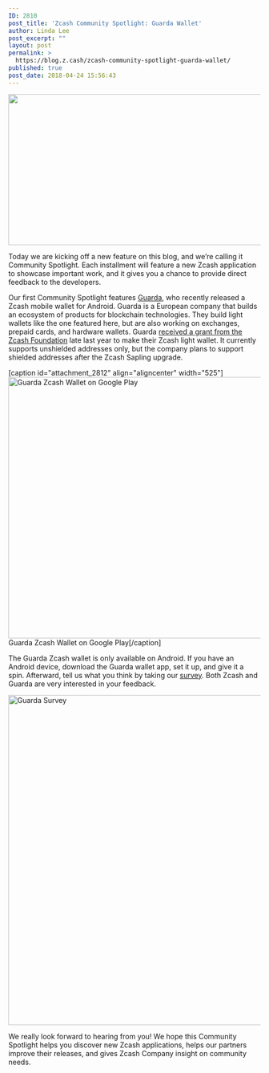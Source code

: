 ```yaml
---
ID: 2810
post_title: 'Zcash Community Spotlight: Guarda Wallet'
author: Linda Lee
post_excerpt: ""
layout: post
permalink: >
  https://blog.z.cash/zcash-community-spotlight-guarda-wallet/
published: true
post_date: 2018-04-24 15:56:43
---
```

<span style="font-weight: 400;"><img class="alignnone size-full wp-image-2811" src="https://blog.z.cash/wp-content/uploads/2018/04/whitespotlight.png" alt="" width="1240" height="301" /></span>

<span style="font-weight: 400;">Today we are kicking off a new feature on this blog, and we’re calling it Community Spotlight. Each installment will feature a new Zcash application to showcase important work, and it gives you a chance to provide direct feedback to the developers. </span>

<span style="font-weight: 400;">Our first Community Spotlight features </span><a href="https://guarda.co/"><span style="font-weight: 400;">Guarda</span></a><span style="font-weight: 400;">, who recently released a Zcash mobile wallet for Android. Guarda is a European company that builds an ecosystem of products for blockchain technologies. They build light wallets like the one featured here, but are also working on exchanges, prepaid cards, and hardware wallets. </span><span style="font-weight: 400;">
</span><span style="font-weight: 400;">
</span><span style="font-weight: 400;">Guarda </span><a href="https://z.cash.foundation/blog/grant-awards/"><span style="font-weight: 400;">received a grant from the Zcash Foundation</span></a><span style="font-weight: 400;"> late last year to make their Zcash light wallet. It currently supports unshielded addresses only, but the company plans to support shielded addresses after the Zcash Sapling upgrade. </span>

[caption id="attachment_2812" align="aligncenter" width="525"]<a href="https://play.google.com/store/apps/details?id=com.guarda.zec"><img class="wp-image-2812 size-large" src="https://blog.z.cash/wp-content/uploads/2018/04/image4-1024x1016.png" alt="Guarda Zcash Wallet on Google Play" width="525" height="521" /></a> Guarda Zcash Wallet on Google Play[/caption]

<span style="font-weight: 400;">The Guarda Zcash wallet is only available on Android. If you have an Android device, download the Guarda wallet app, set it up, and give it a spin. Afterward, tell us what you think by taking our </span><a href="https://docs.google.com/a/adjy.com/forms/d/e/1FAIpQLSe1BpHYo45hLDC-SkWmbtbigm0T_MLp9efj7nE6FVe93j22_A/formrestricted"><span style="font-weight: 400;">survey</span></a><span style="font-weight: 400;">. Both Zcash and Guarda are very interested in your feedback. </span>

<a href="https://docs.google.com/forms/d/e/1FAIpQLSe1BpHYo45hLDC-SkWmbtbigm0T_MLp9efj7nE6FVe93j22_A/viewform"><img class="aligncenter wp-image-2813 size-full" src="https://blog.z.cash/wp-content/uploads/2018/04/image5.png" alt="Guarda Survey" width="1442" height="658" /></a>

<span style="font-weight: 400;">We really look forward to hearing from you! We hope this Community Spotlight helps you discover new Zcash applications, helps our partners improve their releases, and gives Zcash Company insight on community needs. </span>